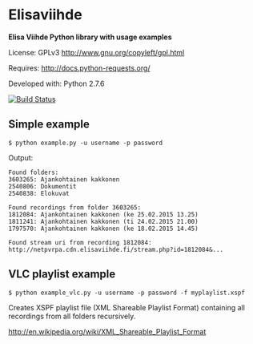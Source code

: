 Elisaviihde
=====

**Elisa Viihde Python library with usage examples**

License: GPLv3 http://www.gnu.org/copyleft/gpl.html

Requires: http://docs.python-requests.org/

Developed with: Python 2.7.6

[![Build Status](https://travis-ci.org/enyone/elisaviihde.svg?branch=master)](https://travis-ci.org/enyone/elisaviihde)

Simple example
-----
```
$ python example.py -u username -p password
```
Output:
```
Found folders:
3603265: Ajankohtainen kakkonen
2540806: Dokumentit
2540838: Elokuvat

Found recordings from folder 3603265:
1812084: Ajankohtainen kakkonen (ke 25.02.2015 13.25)
1811241: Ajankohtainen kakkonen (ti 24.02.2015 21.00)
1797570: Ajankohtainen kakkonen (ke 18.02.2015 14.45)

Found stream uri from recording 1812084:
http://netpvrpa.cdn.elisaviihde.fi/stream.php?id=1812084&...
```

VLC playlist example
-----
```
$ python example_vlc.py -u username -p password -f myplaylist.xspf
```

Creates XSPF playlist file (XML Shareable Playlist Format) containing all recordings from all folders recursively.

http://en.wikipedia.org/wiki/XML_Shareable_Playlist_Format

